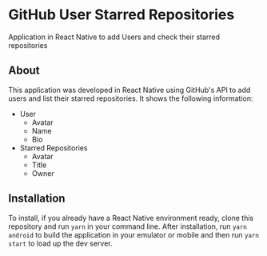# GitHub User Starred Repositories

Application in React Native to add Users and check their starred repositories

## About

This application was developed in React Native using GitHub's API to add users
and list their starred repositories. It shows the following information:

- User
  - Avatar
  - Name
  - Bio
- Starred Repositories
  - Avatar
  - Title
  - Owner

## Installation

To install, if you already have a React Native environment ready,
clone this repository and run `yarn` in your command line. After installation,
run `yarn android` to build the application in your emulator or mobile and then
run `yarn start` to load up the dev server.
